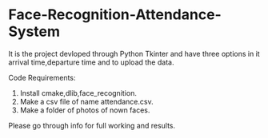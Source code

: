 # Face-Recognition-Attendance-System
It is the project devloped through Python Tkinter and have three options in it arrival time,departure time and to upload the data.

Code Requirements:
1. Install cmake,dlib,face_recognition.
2. Make a csv file of name attendance.csv.
3. Make a folder of photos of nown faces.


Please go through info for full working and results.
